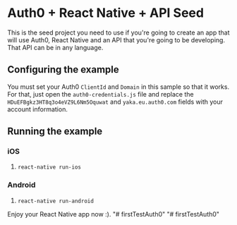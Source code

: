 # Auth0 + React Native + API Seed

This is the seed project you need to use if you're going to create an app that will use Auth0, React Native and an API that you're going to be developing. That API can be in any language.

## Configuring the example

You must set your Auth0 `ClientId` and `Domain` in this sample so that it works. For that, just open the `auth0-credentials.js` file and replace the `HDuEFBgkz3HT8q3o4eVZ9L6Nm5Oquwat` and `yaka.eu.auth0.com` fields with your account information.

## Running the example

### iOS
1. `react-native run-ios`

### Android
1. `react-native run-android`

Enjoy your React Native app now :).
"# firstTestAuth0" 
"# firstTestAuth0" 
